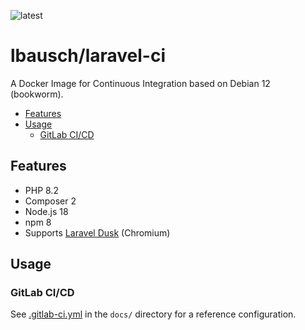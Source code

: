 ![latest](https://github.com/lbausch/laravel-ci/actions/workflows/docker-registry.yml/badge.svg)

# lbausch/laravel-ci <!-- omit in toc -->

A Docker Image for Continuous Integration based on Debian 12 (bookworm).

- [Features](#features)
- [Usage](#usage)
  - [GitLab CI/CD](#gitlab-cicd)

## Features
+ PHP 8.2
+ Composer 2
+ Node.js 18
+ npm 8
+ Supports [Laravel Dusk](https://laravel.com/docs/master/dusk) (Chromium)


## Usage

### GitLab CI/CD
See [.gitlab-ci.yml](./docs/.gitlab-ci.yml) in the `docs/` directory for a reference configuration.
